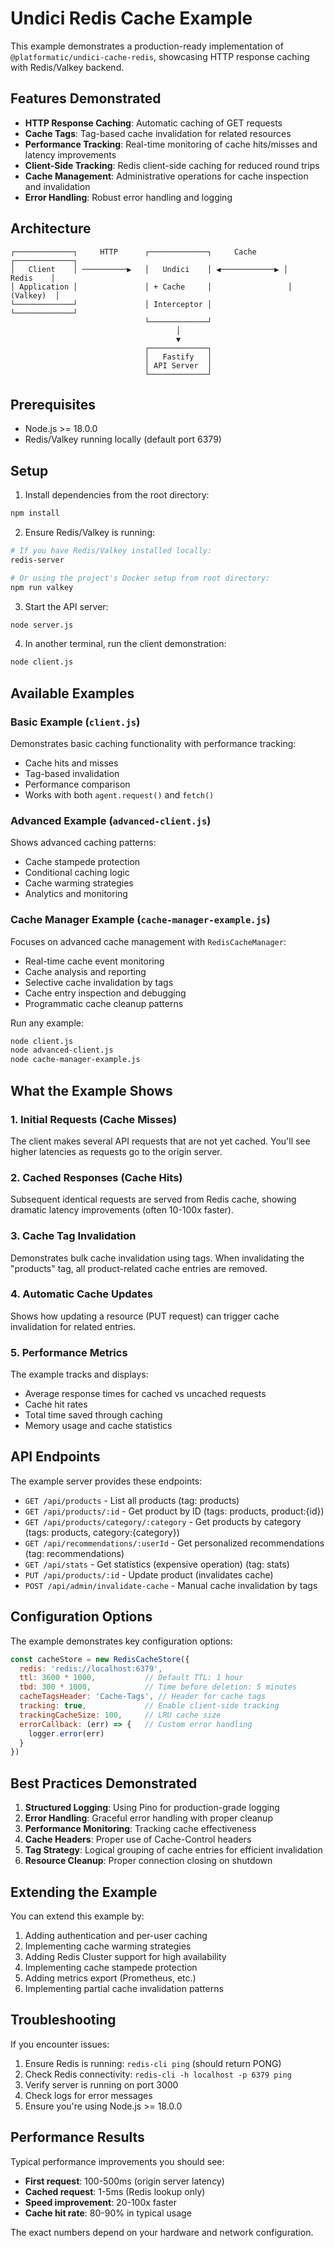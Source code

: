 # Undici Redis Cache Example

This example demonstrates a production-ready implementation of `@platformatic/undici-cache-redis`, showcasing HTTP response caching with Redis/Valkey backend.

## Features Demonstrated

- **HTTP Response Caching**: Automatic caching of GET requests
- **Cache Tags**: Tag-based cache invalidation for related resources
- **Performance Tracking**: Real-time monitoring of cache hits/misses and latency improvements
- **Client-Side Tracking**: Redis client-side caching for reduced round trips
- **Cache Management**: Administrative operations for cache inspection and invalidation
- **Error Handling**: Robust error handling and logging

## Architecture

```
┌─────────────┐     HTTP      ┌─────────────┐     Cache      ┌─────────────┐
│   Client    │ ──────────▶   │   Undici    │ ◀────────────▶ │    Redis    │
│ Application │               │ + Cache     │                 │   (Valkey)  │
└─────────────┘               │ Interceptor │                 └─────────────┘
                              └─────────────┘
                                     │
                                     ▼
                              ┌─────────────┐
                              │   Fastify   │
                              │ API Server  │
                              └─────────────┘
```

## Prerequisites

- Node.js >= 18.0.0
- Redis/Valkey running locally (default port 6379)

## Setup

1. Install dependencies from the root directory:
```bash
npm install
```

2. Ensure Redis/Valkey is running:
```bash
# If you have Redis/Valkey installed locally:
redis-server

# Or using the project's Docker setup from root directory:
npm run valkey
```

3. Start the API server:
```bash
node server.js
```

4. In another terminal, run the client demonstration:
```bash
node client.js
```

## Available Examples

### Basic Example (`client.js`)
Demonstrates basic caching functionality with performance tracking:
- Cache hits and misses
- Tag-based invalidation 
- Performance comparison
- Works with both `agent.request()` and `fetch()`

### Advanced Example (`advanced-client.js`)
Shows advanced caching patterns:
- Cache stampede protection
- Conditional caching logic
- Cache warming strategies
- Analytics and monitoring

### Cache Manager Example (`cache-manager-example.js`)
Focuses on advanced cache management with `RedisCacheManager`:
- Real-time cache event monitoring
- Cache analysis and reporting
- Selective cache invalidation by tags
- Cache entry inspection and debugging
- Programmatic cache cleanup patterns

Run any example:
```bash
node client.js
node advanced-client.js
node cache-manager-example.js
```

## What the Example Shows

### 1. Initial Requests (Cache Misses)
The client makes several API requests that are not yet cached. You'll see higher latencies as requests go to the origin server.

### 2. Cached Responses (Cache Hits)
Subsequent identical requests are served from Redis cache, showing dramatic latency improvements (often 10-100x faster).

### 3. Cache Tag Invalidation
Demonstrates bulk cache invalidation using tags. When invalidating the "products" tag, all product-related cache entries are removed.

### 4. Automatic Cache Updates
Shows how updating a resource (PUT request) can trigger cache invalidation for related entries.

### 5. Performance Metrics
The example tracks and displays:
- Average response times for cached vs uncached requests
- Cache hit rates
- Total time saved through caching
- Memory usage and cache statistics

## API Endpoints

The example server provides these endpoints:

- `GET /api/products` - List all products (tag: products)
- `GET /api/products/:id` - Get product by ID (tags: products, product:{id})
- `GET /api/products/category/:category` - Get products by category (tags: products, category:{category})
- `GET /api/recommendations/:userId` - Get personalized recommendations (tag: recommendations)
- `GET /api/stats` - Get statistics (expensive operation) (tag: stats)
- `PUT /api/products/:id` - Update product (invalidates cache)
- `POST /api/admin/invalidate-cache` - Manual cache invalidation by tags

## Configuration Options

The example demonstrates key configuration options:

```javascript
const cacheStore = new RedisCacheStore({
  redis: 'redis://localhost:6379',
  ttl: 3600 * 1000,           // Default TTL: 1 hour
  tbd: 300 * 1000,            // Time before deletion: 5 minutes
  cacheTagsHeader: 'Cache-Tags', // Header for cache tags
  tracking: true,             // Enable client-side tracking
  trackingCacheSize: 100,     // LRU cache size
  errorCallback: (err) => {   // Custom error handling
    logger.error(err)
  }
})
```

## Best Practices Demonstrated

1. **Structured Logging**: Using Pino for production-grade logging
2. **Error Handling**: Graceful error handling with proper cleanup
3. **Performance Monitoring**: Tracking cache effectiveness
4. **Cache Headers**: Proper use of Cache-Control headers
5. **Tag Strategy**: Logical grouping of cache entries for efficient invalidation
6. **Resource Cleanup**: Proper connection closing on shutdown

## Extending the Example

You can extend this example by:

1. Adding authentication and per-user caching
2. Implementing cache warming strategies
3. Adding Redis Cluster support for high availability
4. Implementing cache stampede protection
5. Adding metrics export (Prometheus, etc.)
6. Implementing partial cache invalidation patterns

## Troubleshooting

If you encounter issues:

1. Ensure Redis is running: `redis-cli ping` (should return PONG)
2. Check Redis connectivity: `redis-cli -h localhost -p 6379 ping`
3. Verify server is running on port 3000
4. Check logs for error messages
5. Ensure you're using Node.js >= 18.0.0

## Performance Results

Typical performance improvements you should see:

- **First request**: 100-500ms (origin server latency)
- **Cached request**: 1-5ms (Redis lookup only)
- **Speed improvement**: 20-100x faster
- **Cache hit rate**: 80-90% in typical usage

The exact numbers depend on your hardware and network configuration.
